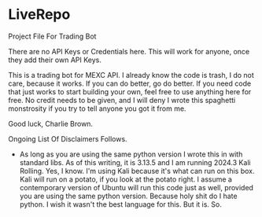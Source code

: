 # LiveRepo
Project File For Trading Bot

There are no API Keys or Credentials here.  This will work for anyone, once they add their own API Keys.

This is a trading bot for MEXC API.  I already know the code is trash, I do not care, because it works.  If you can do better, go do better.  If you need code that just works to start building your own, feel free to use anything here for free.  No credit needs to be given, and I will deny I wrote this spaghetti monstrosity if you try to tell anyone you got it from me.

Good luck, Charlie Brown.

Ongoing List Of Disclaimers Follows.
* As long as you are using the same python version I wrote this in with standard libs.  As of this writing, it is 3.13.5 and I am running 2024.3 Kali Rolling.  Yes, I know.  I'm using Kali because it's what can run on this box.  Kali will run on a potato, if you look at the potato right.  I assume a contemporary version of Ubuntu will run this code just as well, provided you are using the same python version.  Because holy shit do I hate python.  I wish it wasn't the best language for this.  But it is.  So.
